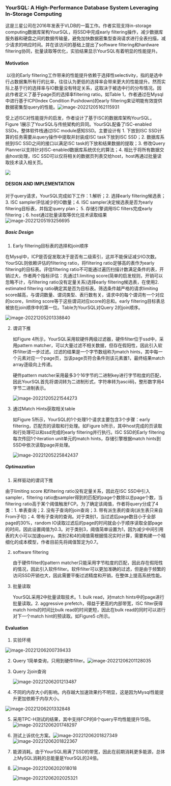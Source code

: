 ### YourSQL: A High-Performance Database System Leveraging In-Storage Computing

这是三星公司在2016年发表于VLDB的一篇工作。作者实现支持in-storage computing数据库架构YourSQL，将SSD中完成early filtering操作，减少数据库服务器和硬盘之间的数据传输量，避免加快数据密集型查询请求进行全表扫描，减少请求的响应时间。并在该访问的基础上提出了software filtering和hardware filtering协同，批量读取等优化，实验结果显示YourSQL有着明显的性能提升。

#### Motivation

​	以往的Early filtering工作带来的性能提升依赖于选择性selectivity，指的是选中行占数据集所有行的比率，往往认为更低的选择率会带来更大的性能提升。然而实际上基于行的选择率与IO数量没有特定关系，这取决于被选中行的分布情况。因此作者定义了基于page页的选择率filtering ratio。如Table 1，作者通过在Mysql中进行基于ICP(Index Condition Pushdown)的early filtering来证明能有效提供数据密集型query的性能。![image-20221205162115931](https://raw.githubusercontent.com/Lia0104/BlogImg/main/imgs/202212051621156.png)

​	受上述ISC对性能提升的启发，作者设计了基于ISC的数据库架构YourSQL，Figure 1展示了YourSQL与传统架构的异同。YourSQL配备了ISC-enabled SSDs，整体软件栈通过ISC module感知SSD。主要设计有 1. 下放到ISC SSD计算的任务需要从query操作中提取并封装成ISC task下放到ISC SSD；2. 数据库系统到ISC SSD之间的接口以满足ISC task的下放和结果数据的提取；3. 修改Query Planner以支持针对ISC-enabled数据库系统优化的算法；4. 相比于将所有数据交由host处理，ISC SSD可以仅将相关的数据页列表交给host，host再通过批量读取技术读入相关页。

![ ](https://raw.githubusercontent.com/Lia0104/BlogImg/main/imgs/202212051635271.png)

#### DESIGN AND IMPLEMENTATION

对于query请求，YourSQL完成如下工作：1.解析；2. 选择early filtering候选表；3. ISC sampler评估减少的IO数量；4. ISC sampler决定候选表是否为early filtering目标表，并指定query plan； 5. 存储引擎调用ISC filters完成early filtering；6. host通过批量读取等优化技术读取结果![image-20221205193256695](https://raw.githubusercontent.com/Lia0104/BlogImg/main/imgs/202212051932755.png)

##### Basic Design

1. Early filtering目标表的选择和join顺序

​		在Mysql中，ICP是否促发取决于是否有二级索引，这并不能保证减少IO次数。YourSQL则依赖评估的filtering ratio，将filtering ratio足够高的表作为early filtering的目标表。评估filtering ratio不可能通过遍历扫描计数满足条件的表，开销过大，作者两个指标评估：先通过1.limiting score(简单的启发规则，开销可以忽略不计，与filtering ratio没有定量关系)选择early filtering候选表，在使用2. estimated filtering ratio确定其是否为目标表。筛选条件越严格的请求limiting score越高，与谓词数量、谓词类型、表行数有关，请求中的每个谓词有一个对应的score，limiting score等于这些谓词对应score的总和。early filtering目标表总被放在join顺序中的第一位。Table为YourSQL对Query 2的join顺序。

![image-20221205201338840](https://raw.githubusercontent.com/Lia0104/BlogImg/main/imgs/202212052013887.png)

2. 谓词下推

   如Figure 4所示，YourSQL采用软硬件两级过滤器，硬件filter位于ssd中，采用pattern matcher，可以大量过滤不相关数据，但存在假阳性，因此引入软件filter进一步过滤。过滤的结果是一个字节数组称为match hints，其中每一个元素对应一个page页，当该page页符合条件则该元素置1，最终结果match array逐级向上传递。

   硬件pattern matcher采用最多3个16字节的二进制key进行字节粒度的匹配，因此YourSQL首先将谓词转为二进制形式，字符串转为ascii码，整形数字用4字节二进制表示。

   ![image-20221205221544273](https://raw.githubusercontent.com/Lia0104/BlogImg/main/imgs/202212052215315.png)

3. 通过Match Hints获取相关table

   如Figure 5所示，YourSQL的1个处理1个请求主要包含3个步骤：early filtering，匹配页的读取和行处理。如Figure b所示，其中host完成的页读取和行处理可以和ssd完成的early filtering并行执行。ISC SSD的Early filtering每次传回1个iteration unit单元的match hints，存储引擎根据match hints到SSD中依次读取page并处理。
   
   ![image-20221205225842437](https://raw.githubusercontent.com/Lia0104/BlogImg/main/imgs/202212052258498.png)

##### Optimazation

1.  采样驱动的谓词下推

   由于limiting score 和filtering ratio没有定量关系，因此在ISC SSD中引入sampler，filtering ratio由sampler得到的匹配的page个数除以总page个数，当filtering ratio高于某个阈值触发FCP。为了确定该阈值，作者将query分成了4类：1. 单表查询；2. 没有子查询的join查询；3. 带有派生表的查询(派生表只来自From子句)；4. 带有子查询的查询。对于类别1，当过滤后page数目小于全部page的30%，random IO读取过滤后的page的时间就会小于顺序读取全部page的时间，因此设置阈值为0.3。对于类别3，阈值简单设置为1，因为减少中间引用表的大小可以加速query。类别2和4的阈值需根据情况实时计算，需要构建一个精细化的成本模型，作者目前先将阈值暂定为0.7。

2. software filtering

   由于硬件filter的pattern matcher只能采用字节粒度的匹配，因此存在假阳性的情况，因此引入软件filter。软件filter可以更加准确的过滤，但是由于频繁的访问SSD开销也大，因此需要平衡过滤精度和开销，在整体上提高系统性能。

3. 批量读取

   YourSQL采用2中批量读取技术。1. bulk read，对match hints中的page进行批量读取。2. aggressive prefetch，得益于更高的内部带宽，ISC filter获得match hints的时间比bulk read的时间更短，因此在bulk read的同时可以进行对下一个match hint的预读取。如Figure5 c所示。

#### Evaluation

1. 实验环境

![image-20221206200739433](https://raw.githubusercontent.com/Lia0104/BlogImg/main/imgs/202212062007570.png)

2. Query 1简单查询，只用到硬件filter。![image-20221206201128035](https://raw.githubusercontent.com/Lia0104/BlogImg/main/imgs/202212062011073.png)

3. Query 2join查询

   ![image-20221206201213487](https://raw.githubusercontent.com/Lia0104/BlogImg/main/imgs/202212062012519.png)

4. 不同的内存大小的影响。内存越大加速效果约不明显，这是因为Mysql性能提升更加依赖于内存大小。

![image-20221206201332848](https://raw.githubusercontent.com/Lia0104/BlogImg/main/imgs/202212062013886.png)

5. 采用TPC-H测试的结果，其中支持FCP的8个query平均性能提升15倍。![image-20221206201748297](https://raw.githubusercontent.com/Lia0104/BlogImg/main/imgs/202212062017352.png)

6. 测试上诉优化方案。![image-20221206201827349](https://raw.githubusercontent.com/Lia0104/BlogImg/main/imgs/202212062018387.png)![image-20221206201822367](https://raw.githubusercontent.com/Lia0104/BlogImg/main/imgs/202212062018409.png)

7. 能源消耗。由于YourSQL用满了SSD的带宽，因此在前期消耗更多能源，总体上MySQL消耗的总能量是YourSQL的24倍。

8. ![image-20221206202018018](https://raw.githubusercontent.com/Lia0104/BlogImg/main/imgs/202212062020064.png)

   ![image-20221206202025321](https://raw.githubusercontent.com/Lia0104/BlogImg/main/imgs/202212062020358.png)

   









